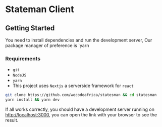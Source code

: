 # Stateman Client

## Getting Started

You need to install dependencies and run the development server, Our package manager of preference is `yarn

### Requirements

- `git`
- `NodeJS`
- `yarn`
- This project uses `Nextjs` a serverside framework for `react`

```bash
git clone https://github.com/wecodeafrica/statesman && cd statesman
yarn install && yarn dev
```

If all works correctly, you should have a development server running on [http://localhost:3000](http://localhost:3000), you can open the link with your browser to see the result.
